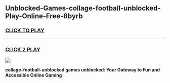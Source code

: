 
## Unblocked-Games-collage-football-unblocked-Play-Online-Free-8byrb
<h3>
<a href="https://premium76.site?title=collage-football-unblocked&ref=26A">CLICK TO PLAY</a></h3>
<hr>

<h3>
<a href="https://premium76.site?title=collage-football-unblocked&ref=26A">CLICK 2 PLAY</a>
  
</h3>

<a href="https://premium76.site?title=collage-football-unblocked&ref=26A"><img src="https://clearcache.store/games.png"></a>


**collage-football-unblocked games unblocked: Your Gateway to Fun and Accessible Online Gaming**

